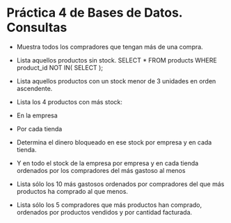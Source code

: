 # Práctica 4 de Bases de Datos. Consultas

* Muestra todos los compradores que tengan más de una compra.
* Lista aquellos productos sin stock.
SELECT * FROM products WHERE product_id NOT IN( SELECT  );

* Lista aquellos productos con un stock menor de 3 unidades en orden ascendente.
* Lista los 4 productos con más stock:
* En la empresa
* Por cada tienda
* Determina el dinero bloqueado en ese stock por empresa y en cada tienda.
* Y en todo el stock de la empresa por empresa y en cada tienda ordenados por los compradores del más gastoso al menos
* Lista sólo los 10 más gastosos ordenados por compradores del que más productos ha comprado al que menos.
* Lista sólo los 5 compradores que más productos han comprado, ordenados por productos vendidos y por cantidad facturada.